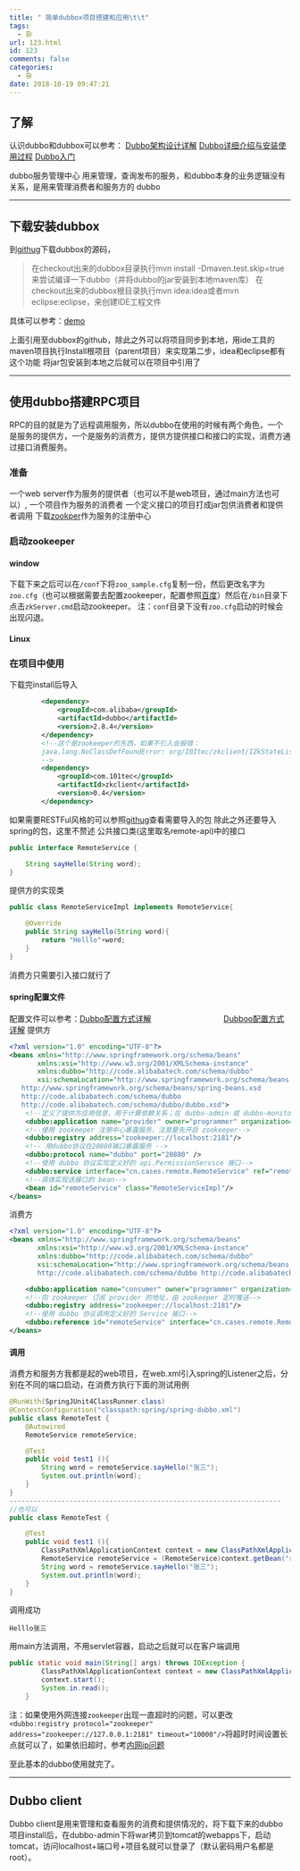 ```yaml
---
title: " 简单dubbox项目搭建和应用\t\t"
tags:
  - 杂
url: 123.html
id: 123
comments: false
categories:
  - 杂
date: 2018-10-19 09:47:21
---
```

## 了解
认识dubbo和dubbox可以参考：
[Dubbo架构设计详解](http://shiyanjun.cn/archives/325.html)
[Dubbo详细介绍与安装使用过程](http://blog.csdn.net/xlgen157387/article/details/51865289)
[Dubbo入门](http://blog.csdn.net/noaman_wgs/article/details/70214612)

dubbo服务管理中心
用来管理，查询发布的服务，和dubbo本身的业务逻辑没有关系，是用来管理消费者和服务方的
dubbo

***
## 下载安装dubbox
到[githug](https://github.com/dangdangdotcom/dubbox)下载dubbox的源码，
>    在checkout出来的dubbox目录执行mvn install
>    -Dmaven.test.skip=true来尝试编译一下dubbo（并将dubbo的jar安装到本地maven库）
>     在checkout出来的dubbox根目录执行mvn idea:idea或者mvn eclipse:eclipse，来创建IDE工程文件

具体可以参考：[demo](https://dangdangdotcom.github.io/dubbox/demo.html)

上面引用至dubbox的github，除此之外可以将项目同步到本地，用ide工具的maven项目执行Install根项目（parent项目）来实现第二步，idea和eclipse都有这个功能
将jar包安装到本地之后就可以在项目中引用了
***
## 使用dubbo搭建RPC项目
RPC的目的就是为了远程调用服务，所以dubbo在使用的时候有两个角色，一个是服务的提供方，一个是服务的消费方，提供方提供接口和接口的实现，消费方通过接口消费服务。
### 准备
一个web server作为服务的提供者（也可以不是web项目，通过main方法也可以）,
一个项目作为服务的消费者
一个定义接口的项目打成jar包供消费者和提供者调用
下载[zookper](http://zookeeper.apache.org/releases.html)作为服务的注册中心
### 启动zookeeper
#### window
下载下来之后可以在`/conf`下将`zoo_sample.cfg`复制一份，然后更改名字为`zoo.cfg`（也可以根据需要去配置zookeeper，配置参照[百度](https://www.baidu.com)）然后在`/bin`目录下点击`zkServer.cmd`启动zookeeper。
注：`conf`目录下没有`zoo.cfg`启动的时候会出现闪退。
#### Linux
### 在项目中使用
下载完install后导入
```xml
        <dependency>
            <groupId>com.alibaba</groupId>
            <artifactId>dubbo</artifactId>
            <version>2.8.4</version>
        </dependency>
        <!--这个是zookeeper的东西，如果不引入会报错：
        java.lang.NoClassDefFoundError: org/I0Itec/zkclient/IZkStateListener
        -->
        <dependency>
            <groupId>com.101tec</groupId>
            <artifactId>zkclient</artifactId>
            <version>0.4</version>
        </dependency>
```
如果需要RESTFul风格的可以参照[githug](https://github.com/dangdangdotcom/dubbox)查看需要导入的包
除此之外还要导入spring的包，这里不赘述
公共接口类(这里取名remote-api)中的接口
```java
public interface RemoteService {

    String sayHello(String word);
}
```
提供方的实现类
```java
public class RemoteServiceImpl implements RemoteService{

    @Override
    public String sayHello(String word){
        return "Helllo"+word;
    }
}
```
消费方只需要引入接口就行了
#### spring配置文件
配置文件可以参考：[Dubbo配置方式详解](http://www.cnblogs.com/chanshuyi/p/5144288.html)
　　　　　　　　　[Dubboo配置方式详解](http://www.cnblogs.com/linjiqin/p/5859153.html)
提供方
```xml
<?xml version="1.0" encoding="UTF-8"?>
<beans xmlns="http://www.springframework.org/schema/beans"
       xmlns:xsi="http://www.w3.org/2001/XMLSchema-instance"
       xmlns:dubbo="http://code.alibabatech.com/schema/dubbo"
       xsi:schemaLocation="http://www.springframework.org/schema/beans
   http://www.springframework.org/schema/beans/spring-beans.xsd
   http://code.alibabatech.com/schema/dubbo
   http://code.alibabatech.com/schema/dubbo/dubbo.xsd">
    <!--定义了提供方应用信息，用于计算依赖关系；在 dubbo-admin 或 dubbo-monitor 会显示这个名字，方便辨识-->
    <dubbo:application name="provider" owner="programmer" organization="dubbox"/>
    <!--使用 zookeeper 注册中心暴露服务，注意要先开启 zookeeper-->
    <dubbo:registry address="zookeeper://localhost:2181"/>
    <!-- 用dubbo协议在20880端口暴露服务 -->
    <dubbo:protocol name="dubbo" port="20880" />
    <!--使用 dubbo 协议实现定义好的 api.PermissionService 接口-->
    <dubbo:service interface="cn.cases.remote.RemoteService" ref="remoteService" protocol="dubbo" />
    <!--具体实现该接口的 bean-->
    <bean id="remoteService" class="RemoteServiceImpl"/>
</beans>
```
消费方
```xml
<?xml version="1.0" encoding="UTF-8"?>
<beans xmlns="http://www.springframework.org/schema/beans"
       xmlns:xsi="http://www.w3.org/2001/XMLSchema-instance"
       xmlns:dubbo="http://code.alibabatech.com/schema/dubbo"
       xsi:schemaLocation="http://www.springframework.org/schema/beans http://www.springframework.org/schema/beans/spring-beans.xsd
       http://code.alibabatech.com/schema/dubbo http://code.alibabatech.com/schema/dubbo/dubbo.xsd">

    <dubbo:application name="consumer" owner="programmer" organization="dubbox"/>
    <!--向 zookeeper 订阅 provider 的地址，由 zookeeper 定时推送-->
    <dubbo:registry address="zookeeper://localhost:2181"/>
    <!--使用 dubbo 协议调用定义好的 Service 接口-->
    <dubbo:reference id="remoteService" interface="cn.cases.remote.RemoteService"/>
</beans>
```
#### 调用
消费方和服务方我都是起的web项目，在web.xml引入spring的Listener之后，分别在不同的端口启动，在消费方执行下面的测试用例
```java
@RunWith(SpringJUnit4ClassRunner.class)
@ContextConfiguration("classpath:spring/spring-dubbo.xml")
public class RemoteTest {
    @Autowired
    RemoteService remoteService;

    @Test
    public void test1 (){
        String word = remoteService.sayHello("张三");
        System.out.println(word);
    }
}
--------------------------------------------------------------------
//也可以
public class RemoteTest {

    @Test
    public void test1 (){
        ClassPathXmlApplicationContext context = new ClassPathXmlApplicationContext("spring/spring-dubbo.xml");
        RemoteService remoteService = (RemoteService)context.getBean("remoteService");
        String word = remoteService.sayHello("张三");
        System.out.println(word);
    }
}
```
调用成功

    Helllo张三
用main方法调用，不用servlet容器，启动之后就可以在客户端调用
```java
public static void main(String[] args) throws IOException {
        ClassPathXmlApplicationContext context = new ClassPathXmlApplicationContext("spring/spring-dubbo.xml");
        context.start();
        System.in.read();
    }
```
注：如果使用外网连接`zookeeper`出现一直超时的问题，可以更改`<dubbo:registry protocol="zookeeper" address="zookeeper://127.0.0.1:2181" timeout="10000"/>`将超时时间设置长点就可以了，如果依旧超时，参考[内网ip问题](http://blog.csdn.net/xlgen157387/article/details/52702659)

至此基本的dubbo使用就完了。
***
## Dubbo client
Dubbo client是用来管理和查看服务的消费和提供情况的，将下载下来的dubbo项目install后，在dubbo-admin下将war拷贝到tomcat的webapps下，启动tomcat，访问localhost+端口号+项目名就可以登录了（默认密码用户名都是root）。